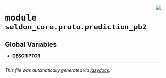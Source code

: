 <!-- markdownlint-disable -->

<a href="../seldon_core/proto/prediction_pb2#L0"><img align="right" style="float:right;" src="https://img.shields.io/badge/-source-cccccc?style=flat-square"></a>

# <kbd>module</kbd> `seldon_core.proto.prediction_pb2`




**Global Variables**
---------------
- **DESCRIPTOR**




---

_This file was automatically generated via [lazydocs](https://github.com/ml-tooling/lazydocs)._
